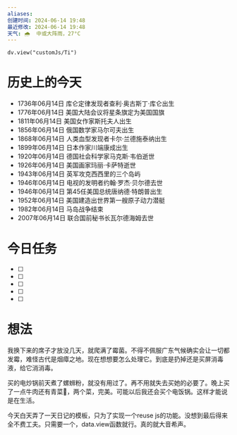 ```yaml
---
aliases: 
创建时间: 2024-06-14 19:48
最近修改: 2024-06-14 19:48
天气: 🌧  中或大阵雨，27°C 
---
```



```dataviewjs
dv.view("customJs/Ti")
```
#  历史上的今天
- 1736年06月14日 库仑定律发现者查利·奥古斯丁·库仑出生
- 1776年06月14日 美国大陆会议将星条旗定为美国国旗
- 1811年06月14日 美国女作家斯托夫人出生
- 1856年06月14日 俄国数学家马尔可夫出生
- 1868年06月14日 人类血型发现者卡尔·兰德施泰纳出生
- 1899年06月14日 日本作家川端康成出生
- 1920年06月14日 德国社会科学家马克斯·韦伯逝世
- 1926年06月14日 美国画家玛丽·卡萨特逝世
- 1943年06月14日 英军攻克西西里的三个岛屿
- 1946年06月14日 电视的发明者约翰·罗杰·贝尔德去世
- 1946年06月14日 第45任美国总统唐纳德·特朗普出生
- 1952年06月14日 美国建造出世界第一艘原子动力潜艇
- 1982年06月14日 马岛战争结束
- 2007年06月14日 联合国前秘书长瓦尔德海姆去世

# 今日任务
- [ ] 
- [ ] 
- [ ] 
- [ ] 
- [ ] 

#  想法
我换下来的席子才放没几天，就爬满了霉菌。不得不佩服广东气候确实会让一切都发霉，难怪古代是烟瘴之地。现在想想要怎么处理它。到底是扔掉还是买屏消毒液，给它消消毒。

买的电炒锅前天煮了螺蛳粉，就没有用过了。再不用就失去买她的必要了。晚上买了一点牛肉还有青菜🥬，两个菜，完美。可能以后我还会买个电饭锅。这样才能说是在生活。

今天白天弄了一天日记的模板，只为了实现一个reuse js的功能。没想到最后得来全不费工夫。只需要一个，data.view函数就行。真的就大音希声。




























































































































































































































































































































































































































































































































































































































































































































































































































































































































































































































































































































































































































































































































































































































































































































































































































































































































































































































































































































































































































































































































































































































































































































































































































































































































































































































































































































































































































































































































































































































































































































































































































































































































































































































































































































































































































































































































































































































































































































































































































































































































































































































































































































































































































































































































































































































































































































































































































































































































































































































































































































































































































































































































































































































































































































































































































































































































































































































































































































































































































































































































































































































































































































































































































































































































































































































































































































































































































































































































































































































































































































































































































































































































































































































































































































































































































































































































































































































































































































































































































































































































































































































































































































































































































































































































































































































































































































































































































































































































































































































































































































































































































































































































































































































































































































































































































































































































































































































































































































































































































































































































































































































































































































































































































































































































































































































































































































































































































































































































































































































































































































































































































































































































































































































































































































































































































































































































































































































































































































































































































































































































































































































































































































































































































































































































































































































































































































































































































































































































































































































































































































































































































































































































































































































































































































































































































































































































































































































































































































































































































































































































































































































































































































































































































































































































































































































































































































































































































































































































































































































































































































































































































































































































































































































































































































































































































































































































































































































































































































































































































































































































































































































































































































































































































































































































































































































































































































































































































































































































































































































































































































































































































































































































































































































































































































































































































































































































































































































































































































































































































































































































































































































































































































































































































































































































































































































































































































































































































































































































































































































































































































































































































































































































































































































































































































































































































































































































































































































































































































































































































































































































































































































































































































































































































































































































































































































































































































































































































































































































































































































































































































































































































































































































































































































































































































































































































































































































































































































































































































































































































































































































































































































































































































































































































































































































































































































































































































































































































































































































































































































































































































































































































































































































































































































































































































































































































































































































































































































































































































































































































































































































































































































































































































































































































































































































































































































































































































































































































































































































































































































































































































































































































































































































































































































































































































































































































































































































































































































































































































































































































































































































































































































































































































































































































































































































































































































































































































































































































































































































































































































































































































































































































































































































































































































































































































































































































































































































































































































































































































































































































































































































































































































































































































































































































































































































































































































































































































































































































































































































































































































































































































































































































































































































































































































































































































































































































































































































































































































































































































































































































































































































































































































































































































































































































































































































































































































































































































































































































































































































































































































































































































































































































































































































































































































































































































































































































































































































































































































































































































































































































































































































































































































































































































































































































































































































































































































































































































































































































































































































































































































































































































































































































































































































































































































































































































































































































































































































































































































































































































































































































































































































































































































































































































































































































































































































































































































































































































































































































































































































































































































































































































































































































































































































































































































































































































































































































































































































































































































































































































































































































































































































































































































































































































































































































































































































































































































































































































































































































































































































































































































































































































































































































































































































































































































































































































































































































































































































































































































































































































































































































































































































































































































































































































































































































































































































































































































































































































































































































































































































































































































































































































































































































































































































































































































































































































































































































































































































































































































































































































































































































































































































































































































































































































































































































































































































































































































































































































































































































































































































































































































































































































































































































































































































































































































































































































































































































































































































































































































































































































































































































































































































































































































































































































































































































































































































































































































































































































































































































































































































































































































































































































































































































































































































































































































































































































































































































































































































































































































































































































































































































































































































































































































































































































































































































































































































































































































































































































































































































































































































































































































































































































































































































































































































































































































































































































































































































































































































































































































































































































































































































































































































































































































































































































































































































































































































































































































































































































































































































































































































































































































































































































































































































































































































































































































































































































































































































































































































































































































































































































































































































































































































































































































































































































































































































































































































































































































































































































































































































































































































































































































































































































































































































































































































































































































































































































































































































































































































































































































































































































































































































































































































































































































































































































































































































































































































































































































































































































































































































































































































































































































































































































































































